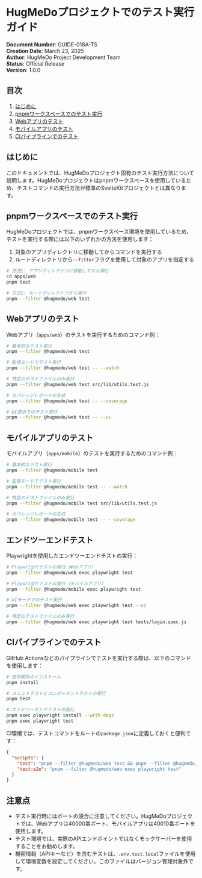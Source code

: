 # HugMeDoプロジェクトでのテスト実行ガイド

**Document Number**: GUIDE-018A-TS  
**Creation Date**: March 23, 2025  
**Author**: HugMeDo Project Development Team  
**Status**: Official Release  
**Version**: 1.0.0

## 目次

1. [はじめに](#はじめに)
2. [pnpmワークスペースでのテスト実行](#pnpmワークスペースでのテスト実行)
3. [Webアプリのテスト](#webアプリのテスト)
4. [モバイルアプリのテスト](#モバイルアプリのテスト)
5. [CIパイプラインでのテスト](#ciパイプラインでのテスト)

## はじめに

このドキュメントでは、HugMeDoプロジェクト固有のテスト実行方法について説明します。HugMeDoプロジェクトはpnpmワークスペースを使用しているため、テストコマンドの実行方法が標準のSvelteKitプロジェクトとは異なります。

## pnpmワークスペースでのテスト実行

HugMeDoプロジェクトでは、pnpmワークスペース環境を使用しているため、テストを実行する際には以下のいずれかの方法を使用します：

1. 対象のアプリディレクトリに移動してからコマンドを実行する
2. ルートディレクトリから`--filter`フラグを使用して対象のアプリを指定する

```bash
# 方法1: アプリディレクトリに移動してから実行
cd apps/web
pnpm test

# 方法2: ルートディレクトリから実行
pnpm --filter @hugmedo/web test
```

## Webアプリのテスト

Webアプリ（`apps/web`）のテストを実行するためのコマンド例：

```bash
# 基本的なテスト実行
pnpm --filter @hugmedo/web test

# 監視モードでテスト実行
pnpm --filter @hugmedo/web test -- --watch

# 特定のテストファイルのみ実行
pnpm --filter @hugmedo/web test src/lib/utils.test.js

# カバレッジレポートの生成
pnpm --filter @hugmedo/web test -- --coverage

# UI表示でのテスト実行
pnpm --filter @hugmedo/web test -- --ui
```

## モバイルアプリのテスト

モバイルアプリ（`apps/mobile`）のテストを実行するためのコマンド例：

```bash
# 基本的なテスト実行
pnpm --filter @hugmedo/mobile test

# 監視モードでテスト実行
pnpm --filter @hugmedo/mobile test -- --watch

# 特定のテストファイルのみ実行
pnpm --filter @hugmedo/mobile test src/lib/utils.test.js

# カバレッジレポートの生成
pnpm --filter @hugmedo/mobile test -- --coverage
```

## エンドツーエンドテスト

Playwrightを使用したエンドツーエンドテストの実行：

```bash
# Playwrightテストの実行（Webアプリ）
pnpm --filter @hugmedo/web exec playwright test

# Playwrightテストの実行（モバイルアプリ）
pnpm --filter @hugmedo/mobile exec playwright test

# UIモードでのテスト実行
pnpm --filter @hugmedo/web exec playwright test --ui

# 特定のテストファイルのみ実行
pnpm --filter @hugmedo/web exec playwright test tests/login.spec.js
```

## CIパイプラインでのテスト

GitHub Actionsなどのパイプラインでテストを実行する際は、以下のコマンドを使用します：

```bash
# 依存関係のインストール
pnpm install

# ユニットテストとコンポーネントテストの実行
pnpm test

# エンドツーエンドテストの実行
pnpm exec playwright install --with-deps
pnpm exec playwright test
```

CI環境では、テストコマンドをルートの`package.json`に定義しておくと便利です：

```json
{
  "scripts": {
    "test": "pnpm --filter @hugmedo/web test && pnpm --filter @hugmedo/mobile test",
    "test:e2e": "pnpm --filter @hugmedo/web exec playwright test"
  }
}
```

## 注意点

- テスト実行時にはポートの競合に注意してください。HugMeDoプロジェクトでは、Webアプリは40000番ポート、モバイルアプリは40010番ポートを使用します。
- テスト環境では、実際のAPIエンドポイントではなくモックサーバーを使用することをお勧めします。
- 機密情報（APIキーなど）を含むテストは、`.env.test.local`ファイルを使用して環境変数を設定してください。このファイルはバージョン管理対象外です。
